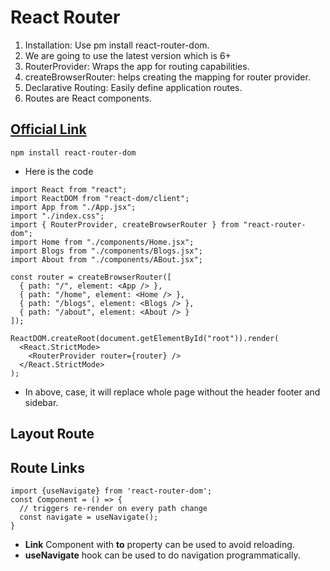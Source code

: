 # React Router

1. Installation: Use pm install react-router-dom.
2. We are going to use the latest version which is 6+
3. RouterProvider: Wraps the app for routing
   capabilities.
4. createBrowserRouter: helps creating the mapping
   for router provider.
5. Declarative Routing: Easily define application
   routes.
6. Routes are React components.

## [Official Link](https://reactrouter.com/en/main)

```
npm install react-router-dom
```

- Here is the code

```
import React from "react";
import ReactDOM from "react-dom/client";
import App from "./App.jsx";
import "./index.css";
import { RouterProvider, createBrowserRouter } from "react-router-dom";
import Home from "./components/Home.jsx";
import Blogs from "./components/Blogs.jsx";
import About from "./components/ABout.jsx";

const router = createBrowserRouter([
  { path: "/", element: <App /> },
  { path: "/home", element: <Home /> },
  { path: "/blogs", element: <Blogs /> },
  { path: "/about", element: <About /> }
]);

ReactDOM.createRoot(document.getElementById("root")).render(
  <React.StrictMode>
    <RouterProvider router={router} />
  </React.StrictMode>
);
```

- In above, case, it will replace whole page without the header footer and sidebar.

## Layout Route

## Route Links

```
import {useNavigate} from 'react-router-dom';
const Component = () => {
  // triggers re-render on every path change
  const navigate = useNavigate();
}
```

- **Link** Component with **to** property can be used to avoid reloading.
- **useNavigate** hook can be used to do navigation programmatically.
